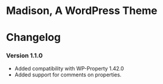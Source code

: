 Madison, A WordPress Theme
===

Changelog
=========

### Version 1.1.0
* Added compatibility with WP-Property 1.42.0
* Added support for comments on properties.
